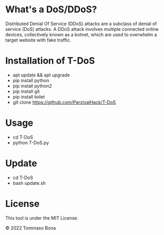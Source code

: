 # What's a DoS/DDoS?
Distributed Denial Of Service (DDoS) attacks are a subclass of denial of service (DoS) attacks. A DDoS attack involves multiple connected online devices, collectively known as a botnet, which are used to overwhelm a target website with fake traffic.

# Installation of T-DoS
* apt update && apt upgrade
* pip install python
* pip install python2
* pip install git
* pip install toilet
* git clone https://github.com/ParzivalHack/T-DoS

# Usage
* cd T-DoS
* python T-DoS.py

# Update
* cd T-DoS
* bash update.sh

# License
This tool is under the MIT License.

© 2022 Tommaso Bona
